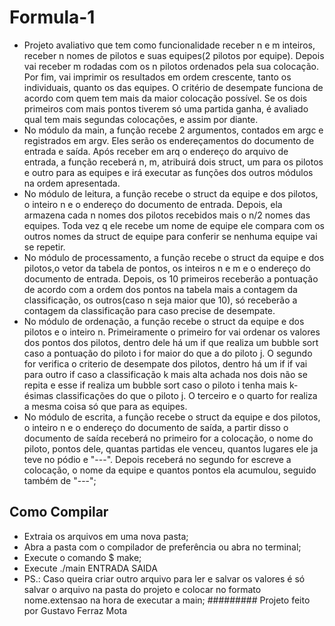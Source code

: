 # Formula-1
- Projeto avaliativo que tem como funcionalidade receber n e m inteiros, receber n nomes de pilotos e suas equipes(2 pilotos por equipe). Depois vai receber m rodadas com os n pilotos ordenados pela sua colocação. Por fim, vai imprimir os resultados em ordem crescente, tanto os individuais, quanto os das equipes. O critério de desempate funciona de acordo com quem tem mais da maior colocação possível. Se os dois primeiros com mais pontos tiverem só uma partida ganha, é avaliado qual tem mais segundas colocações, e assim por diante.
- No módulo da main, a função recebe 2 argumentos, contados em argc e registrados em argv. Eles serão os endereçamentos do documento de entrada e saída. Após receber em arq o endereço do arquivo de entrada, a função receberá n, m, atribuirá dois struct, um para os pilotos e outro para as equipes e irá executar as funções dos outros módulos na ordem apresentada.
- No módulo de leitura, a função recebe o struct da equipe e dos pilotos, o inteiro n e o endereço do documento de entrada. Depois, ela armazena cada n nomes dos pilotos recebidos mais o n/2 nomes das equipes. Toda vez q ele recebe um nome de equipe ele compara com os outros nomes da struct de equipe para conferir se nenhuma equipe vai se repetir.
- No módulo de processamento, a função recebe o struct da equipe e dos pilotos,o vetor da tabela de pontos, os inteiros n e m e o endereço do documento de entrada. Depois, os 10 primeiros receberão a pontuação de acordo com a ordem dos pontos na tabela mais a contagem da classificação, os outros(caso n seja maior que 10), só receberão a contagem da classificação para caso precise de desempate.
- No módulo de ordenação, a função recebe o struct da equipe e dos pilotos e o inteiro n. Primeiramente o primeiro for vai ordenar os valores dos pontos dos pilotos, dentro dele há um if que realiza um bubble sort caso a pontuação do piloto i for maior do que a do piloto j. O segundo for verifica o criterio de desempate dos pilotos, dentro há um if if vai para outro if caso a classificação k mais alta achada nos dois não se repita e esse if realiza um bubble sort caso o piloto i tenha mais k-ésimas classificações do que o piloto j. O terceiro e o quarto for realiza a mesma coisa só que para as equipes.
- No módulo de escrita, a função recebe o struct da equipe e dos pilotos, o inteiro n e o endereço do documento de saída, a partir disso o documento de saída receberá no primeiro for a colocação, o nome do piloto, pontos dele, quantas partidas ele venceu, quantos lugares ele ja teve no pódio e "---". Depois receberá no segundo for escreve a colocação, o nome da equipe e quantos pontos ela acumulou, seguido também de "---";
## Como Compilar
- Extraia os arquivos em uma nova pasta;
- Abra a pasta com o compilador de preferência ou abra no terminal;
- Execute o comando $ make;
- Execute ./main ENTRADA SAIDA
- PS.: Caso queira criar outro arquivo para ler e salvar os valores é só salvar o arquivo na pasta do projeto e colocar no formato nome.extensao na hora de executar a main;
######### Projeto feito por Gustavo Ferraz Mota

